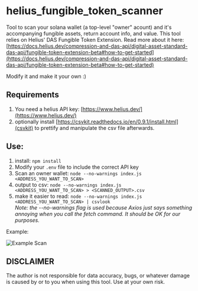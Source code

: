 # helius_fungible_token_scanner
Tool to scan your solana wallet (a top-level "owner" acount) and it's accompanying fungible assets, return account info, and value. This tool relies on Helius' DAS Fungible Token Extension. Read more about it here: [https://docs.helius.dev/compression-and-das-api/digital-asset-standard-das-api/fungible-token-extension-beta#how-to-get-started](https://docs.helius.dev/compression-and-das-api/digital-asset-standard-das-api/fungible-token-extension-beta#how-to-get-started) 

Modify it and make it your own :)

## Requirements
1. You need a helius API key: [https://www.helius.dev/](https://www.helius.dev/)
2. optionally install [https://csvkit.readthedocs.io/en/0.9.1/install.html](csvkit) to prettify and manipulate the csv file afterwards. 

## Use:
1. install: `npm install`
2. Modify your `.env` file to include the correct API key
3. Scan an owner wallet: `node --no-warnings index.js <ADDRESS_YOU_WANT_TO_SCAN>`
4. output to csv: `node --no-warnings index.js <ADDRESS_YOU_WANT_TO_SCAN> > <SCANNED_OUTPUT>.csv`
5. make it easier to read: `node --no-warnings index.js <ADDRESS_YOU_WANT_TO_SCAN> | csvlook`  
_*Note: the --no-warnings flag is used because Axios just says something annoying when you call the fetch command. It should be OK for our purposes.*_

Example:

![Example Scan](images/example_scan.jpg)

## DISCLAIMER
The author is not responsible for data accuracy, bugs, or whatever damage is caused by or to you when using this tool. Use at your own risk. 